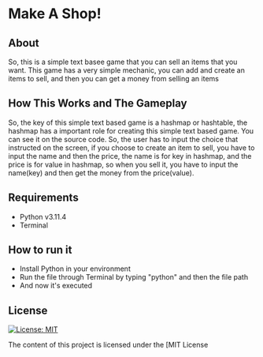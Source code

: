 # Make A Shop!
## About
So, this is a simple text basee game that you can sell an items that you want. This game has a very simple mechanic, you can add and create an items to sell, and then you can get a money from selling an items

## How This Works and The Gameplay
So, the key of this simple text based game is a hashmap or hashtable, the hashmap has a important role for creating this simple text based game. You can see it on the source code. So, the user has to input the choice that instructed on the screen, if you choose to create an item to sell, you have to input the name and then the price, the name is for key in hashmap, and the price is for value in hashmap, so when you sell it, you have to input the name(key) and then get the money from the price(value).

## Requirements
- Python v3.11.4
- Terminal

## How to run it
- Install Python in your environment
- Run the file through Terminal by typing "python" and then the file path
- And now it's executed

## License
[![License: MIT](https://img.shields.io/badge/License-MIT-yellow.svg)](https://opensource.org/licenses/MIT)

The content of this project is licensed under the [MIT License
